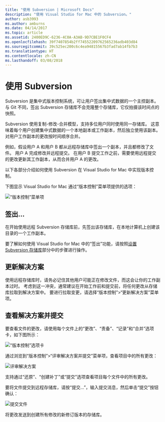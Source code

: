 ```yaml
---
title: "使用 Subversion | Microsoft Docs"
description: "使用 Visual Studio for Mac 中的 Subversion。"
author: asb3993
ms.author: amburns
ms.date: 04/14/2017
ms.topic: article
ms.assetid: 2400ED9C-6236-4C0A-A3AB-9D7CBE1F0CF4
ms.openlocfilehash: 39f7407854b2ff74552209762565236adb403d84
ms.sourcegitcommit: 39c525ec200c6c4ea94815567b3fad7ab14fb7b3
ms.translationtype: HT
ms.contentlocale: zh-CN
ms.lasthandoff: 03/08/2018
---
```

# <a name="working-with-subversion"></a>使用 Subversion

Subversion 是集中式版本控制系统，可让用户签出集中式数据的一个主控副本。 与 Git 不同，签出 Subversion 存储库不会克隆整个存储库，它仅拍摄该时间点的快照。

Subversion 使用复制-修改-合并模型，支持多位用户同时使用同一存储库。 这意味着每个用户创建集中式数据的一个本地副本或工作副本，然后独立使用该副本。 对用户工作副本的更改按时间顺序合并。

例如，假设用户 A 和用户 B 都从远程存储库中签出一个副本，并且都修改了文件。 用户 A 完成修改并远程提交。 在用户 B 提交工作之前，需要使用远程提交的更改更新其工作副本，从而合并用户 A 的更改。

以下各部分介绍如何使用 Subversion 在 Visual Studio for Mac 中实现版本控制。

下图显示 Visual Studio for Mac 通过“版本控制”菜单项提供的选项：

![“版本控制”菜单项](media/version-control-svnVersionControlMenu.png)

## <a name="checkout"></a>签出...

在开始使用远程 Subversion 存储库前，先签出该存储库，在本地计算机上创建该目录的一个工作副本。

要了解如何使用 Visual Studio for Mac 中的“签出”功能，请按照[设置 Subversion 存储库](~/set-up-subversion-repository.md)部分中的步骤进行操作。

## <a name="update-solution"></a>更新解决方案

使用远程存储库时，请务必记住其他用户可能正在修改文件，而这会让你的工作副本过时。 考虑到这一冲突，通常建议在开始工作前和提交前，将任何更改从存储库拉取到解决方案中。 要进行拉取变更，请选择“版本控制”>“更新解决方案”菜单项。

## <a name="review-solution-and-commit"></a>查看解决方案并提交

要查看文件的更改，请使用每个文件上的“更改”、“责备”、“记录”和“合并”选项卡，如下图所示：

![“版本控制”选项卡](media/version-control-vcTabs.png)

通过浏览到“版本控制”>“评审解决方案并提交”菜单项，查看项目中的所有更改：

![评审解决方案](media/version-control-vcStatus.png)

支持通过“还原”、“创建补丁”或“提交”选项查看项目每个文件中的所有更改。

要将文件提交到远程存储库，请按“提交...”，输入提交消息，然后单击“提交”按钮确认：


![提交文件](media/version-control-svnCommit.png)

将更改发送到创建所有修改的新修订版本的存储库。
